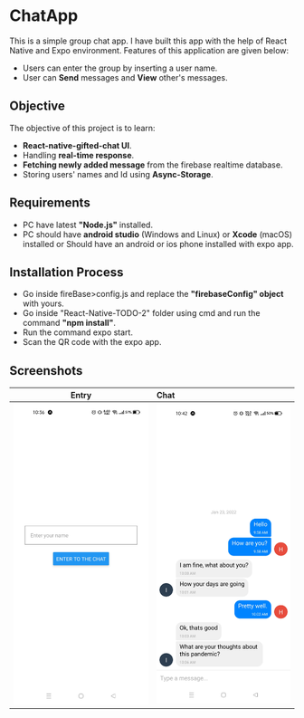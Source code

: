 # ChatApp

This is a simple group chat app. I have built this app with the help of React Native and Expo environment. Features of this application are given below:
* Users can enter the group by inserting a user name.
* User can **Send** messages and **View** other's messages.

## Objective

The objective of this project is to learn:
* **React-native-gifted-chat UI**.
* Handling **real-time response**.
* **Fetching newly added message** from the firebase realtime database.
* Storing users' names and Id using **Async-Storage**.

## Requirements
* PC have latest **"Node.js"** installed.
* PC should have **android studio** (Windows and Linux) or **Xcode** (macOS) installed or Should have an android or ios phone installed with expo app.


## Installation Process

* Go inside fireBase>config.js and replace the **"firebaseConfig" object** with yours.
* Go inside "React-Native-TODO-2" folder using cmd and run the command **"npm install"**.
* Run the command expo start.
* Scan the QR code with the expo app.

## Screenshots

Entry             |  Chat          
:-------------------------:|:-------------------------
![](https://github.com/towhid135/React-Native-ChatApp/blob/main/ScreenShots/Entry.jpg)  |  ![](https://github.com/towhid135/React-Native-ChatApp/blob/main/ScreenShots/Chatting.jpg)